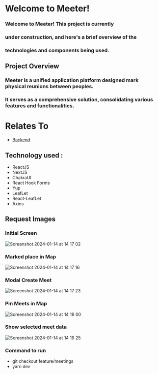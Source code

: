 # Welcome to Meeter!

### Welcome to Meeter! This project is currently 
### under construction, and here's a brief overview of the 
### technologies and components being used.

## Project Overview
### Meeter is a unified application platform designed mark physical reunions between peoples.
### It serves as a comprehensive solution, consolidating various features and functionalities.

# Relates To
- [Backend](https://github.com/nashjunior/meeter-backend/blob/main/README.md)

## Technology used :
-  ReactJS
-  NextJS
-  ChakraUI
-  React Hook Forms
-  Yup
-  LeafLet
-  React-LeafLet
-  Axios

## Request Images

### Initial Screen

![Screenshot 2024-01-14 at 14 17 02](https://github.com/nashjunior/meeter-frontend/assets/16328721/af291cd7-1840-4034-8c3c-78394f8515c8)

### Marked place in Map

![Screenshot 2024-01-14 at 14 17 16](https://github.com/nashjunior/meeter-frontend/assets/16328721/db82e671-26ad-4913-a80f-5017618b6081)

### Modal Create Meet

![Screenshot 2024-01-14 at 14 17 23](https://github.com/nashjunior/meeter-frontend/assets/16328721/08fbc067-f9a0-4fb8-82b7-a0f0259bb1bd)

### Pin Meets in Map

![Screenshot 2024-01-14 at 14 19 00](https://github.com/nashjunior/meeter-frontend/assets/16328721/40ac3ad6-261a-4294-8ea9-506bf9ec4036)

### Show selected meet data
![Screenshot 2024-01-14 at 14 19 25](https://github.com/nashjunior/meeter-frontend/assets/16328721/e09693c3-ee54-4ba7-b0d5-6169ccf5dcf2)

### Command to run
-  git checkout feature/meetings
-  yarn dev
